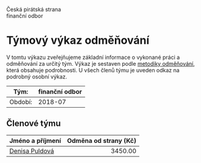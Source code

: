 Česká pirátská strana  
finanční odbor

Týmový výkaz odměňování
===========================

V tomtu výkazu zveřejňujeme základní informace o vykonané práci a odměňování
za určitý tým. Výkaz je sestaven podle [metodiky odměňování][metodika],
která obsahuje podrobnosti. U všech členů týmu je uveden odkaz na podrobný osobní výkaz.

Tým:                     | finanční odbor
-----------------------  | --------------------
Období:                  | 2018-07

Členové týmu
--------------

| Jméno a příjmení                  |   Odměna od strany (Kč) |
|:----------------------------------|------------------------:|
| [Denisa Puldová](denisa-puldova/) |                 3450.00 |


[metodika]: https://redmine.pirati.cz/projects/po/wiki/Odmenovani
